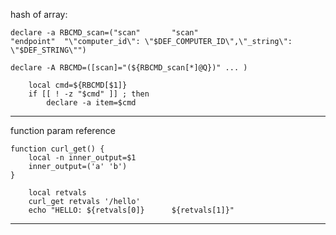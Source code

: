 
hash of array:
```
declare -a RBCMD_scan=("scan"	    "scan"                      "endpoint"	"\"computer_id\": \"$DEF_COMPUTER_ID\",\"_string\": \"$DEF_STRING\"")

declare -A RBCMD=([scan]="(${RBCMD_scan[*]@Q})" ... )

    local cmd=${RBCMD[$1]}
    if [[ ! -z "$cmd" ]] ; then
        declare -a item=$cmd
```        
 --------------------
function param reference
```
function curl_get() {
    local -n inner_output=$1
    inner_output=('a' 'b')
}

    local retvals
    curl_get retvals '/hello'
    echo "HELLO: ${retvals[0]}      ${retvals[1]}"
```
----------------------
